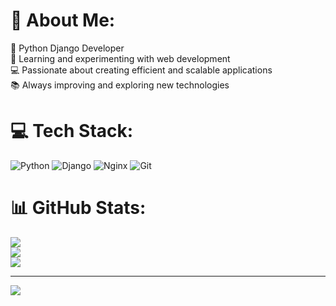 # 💫 About Me:
🚀 Python Django Developer<br>🌱 Learning and experimenting with web development<br>💻 Passionate about creating efficient and scalable applications<br>📚 Always improving and exploring new technologies


# 💻 Tech Stack:
![Python](https://img.shields.io/badge/python-3670A0?style=for-the-badge&logo=python&logoColor=ffdd54) ![Django](https://img.shields.io/badge/django-%23092E20.svg?style=for-the-badge&logo=django&logoColor=white) ![Nginx](https://img.shields.io/badge/nginx-%23009639.svg?style=for-the-badge&logo=nginx&logoColor=white) ![Git](https://img.shields.io/badge/git-%23F05033.svg?style=for-the-badge&logo=git&logoColor=white)
# 📊 GitHub Stats:
![](https://github-readme-stats.vercel.app/api?username=AnnaPaytakov&theme=dark&hide_border=false&include_all_commits=false&count_private=false)<br/>
![](https://github-readme-streak-stats.herokuapp.com/?user=AnnaPaytakov&theme=dark&hide_border=false)<br/>
![](https://github-readme-stats.vercel.app/api/top-langs/?username=AnnaPaytakov&theme=dark&hide_border=false&include_all_commits=false&count_private=false&layout=compact)

---
[![](https://visitcount.itsvg.in/api?id=AnnaPaytakov&icon=0&color=0)](https://visitcount.itsvg.in)

<!-- Proudly created with GPRM ( https://gprm.itsvg.in ) -->
